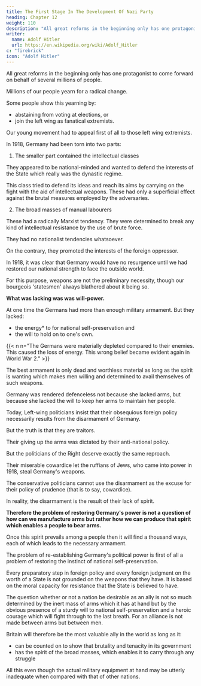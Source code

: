 ```yaml
---
title: The First Stage In The Development Of Nazi Party
heading: Chapter 12
weight: 110
description: "All great reforms in the beginning only has one protagonist to come forward on behalf of several millions of people"
writer:
  name: Adolf Hitler
  url: https://en.wikipedia.org/wiki/Adolf_Hitler
c: "firebrick"
icon: "Adolf Hitler"
---
```



<!-- The German National Socialist Labour Party -->

<!-- HERE AT the close of the volume I shall describe the first stage in the progress of our
movement and shall give a brief account of the problems we had to deal with during
that period. In doing this I have no intention of expounding the ideals which we have
set up as the goal of our movement; for these ideals are so momentous in their
significance that an exposition of them will need a whole volume. Therefore I shall
devote the second volume of this book to a detailed survey of the principles which form
the programme of our movement and I shall attempt to draw a picture of what we
mean by the word 'State'. When I say 'we' in this connection I mean to include all those
hundreds of thousands who have fundamentally the same longing, though in the
individual cases they cannot find adequate words to describe the vision that hovers
before their eyes. It is a characteristic feature of  -->

All great reforms in the beginning only has one protagonist to come forward on behalf of several millions of people.

<!-- The final goal of a great reformation has often been the object of profound
longing on the parts of hundreds of thousands for many centuries before, until finally
one among them comes forward as a herald to announce the will of that multitude and
become the standard-bearer of the old yearning, which he now leads to a realization in
a new idea. -->

Millions of our people yearn for a radical change.

<!-- Others show it in resentment and anger and indignation. Among some the profound discontent calls forth an attitude of indifference, while it urges others to violent manifestations of wrath. Another indication of this feeling may be seen on the one hand in the attitude of those  -->

Some people show this yearning by:
- abstaining from voting at elections, or
- join the left wing as fanatical extremists.

Our young movement had to appeal first of all to those left wing extremists.

<!-- It was not meant to be an organization for contented and satisfied people, but was meant to gather in all those who were suffering from profound anxiety and could find no peace, those who were unhappy and discontented. It was not meant to float on the surface of the nation
but rather to push its roots deep among the masses. -->

In 1918, Germany had been torn into two parts:

1. The smaller part contained the intellectual classes

They appeared to be national-minded and wanted to defend the interests of the State which really was the dynastic regime.

<!--  but that word meant nothing else to them except a very vague and
feeble concept of the duty to , which in
turn seemed identical with those of the .  -->

This class tried to defend its ideas and reach its aims by carrying on the fight with the aid of intellectual weapons. These had  only a superficial effect against the brutal measures employed by the adversaries.

<!-- , in the face of which the intellectual
weapons were of their very nature bound to fail.  -->

<!-- With one violent blow the class which had hitherto governed was now struck down. It trembled with fear and accepted every
humiliation imposed on it by the merciless victor. -->

2. The broad masses of manual labourers

These had a radically Marxist tendency. They were determined to break any kind of intellectual resistance by the use of brute force. 

They had no nationalist tendencies whatsoever. 

On the contrary, they promoted the interests of the foreign oppressor. 


In 1918, it was clear that Germany would have no resurgence until we had restored our national strength to face the outside world. 

For this purpose, weapons are not the preliminary necessity, though our bourgeois 'statesmen' always blathered about it being so. 

**What was lacking was was will-power.** 

At one time the Germans had more than enough military armament. But they lacked:
- the energy* to for national self-preservation and 
- the will to hold on to one's own. 

{{< n n="The Germans were materially depleted compared to their enemies. This caused the loss of energy. This wrong belief became evident again in World War 2." >}}


The best armament is only dead and worthless material as long as the spirit is wanting which makes men willing and determined to avail themselves of such weapons. 

Germany was rendered defenceless not because she lacked arms, but because she lacked the will to keep her arms to maintain her people.

Today, Left-wing politicians insist that their obsequious foreign policy necessarily results from the disarmament of Germany.

But the truth is that they are traitors. 

<!-- To all that kind of talk the answer ought to be: No, the contrary is the truth.  -->

Their giving up the arms was dictated by their anti-national policy. 
<!-- and criminal policy of abandoning the interests of the nation.  -->

<!-- And now you try to make people believe that your miserable whining is fundamentally due to the fact that you have no arms. Just like everything else in your onduct, this is a lie and a falsification of the true reason. -->

But the politicians of the Right deserve exactly the same reproach. 

Their miserable cowardice let the ruffians of Jews, who came into power in 1918, steal Germany's weapons. 

The conservative politicians cannot use the disarmament as the excuse for their policy of prudence (that is to say, cowardice).

<!-- Here, again, the contrary is the
truth.  -->

In reality, the disarmament is the result of their lack of spirit.

**Therefore the problem of restoring Germany's power is not a question of how can we manufacture arms but rather how we can produce that spirit which enables a people to bear arms.** 

Once this spirit prevails among a people then it will find a thousand ways, each of which leads to the necessary armament. 

<!-- But a coward will not fire even a single shot when attacked though he may be armed with ten pistols. For him they are of less value than a blackthorn in the hands of a man of courage. -->

The problem of re-establishing Germany's political power is first of all a problem of restoring the instinct of national self-preservation.

Every preparatory step in foreign policy and every foreign judgment on the worth of a State is not grounded on the weapons that they have. It is based on the moral capacity for resistance that the State is believed to have. 

The question whether or not a nation be desirable as an ally is not so much determined by the inert mass of arms which it has at hand but by the obvious presence of a sturdy will to national self-preservation and a heroic courage which will fight through to the last breath. For an alliance is not made between arms but between men.

Britain will therefore be the most valuable ally in the world as long as it:
- can be counted on to show that brutality and tenacity in its government
- has the spirit of the broad masses, which enables it to carry through any struggle

 <!-- that it once enters upon, no matter how long such a struggle may last, or however great the sacrifice that may be necessary or whatever the means that have to be employed;  -->

All this even though the actual military equipment at hand may be utterly inadequate when compared with that of other nations.
